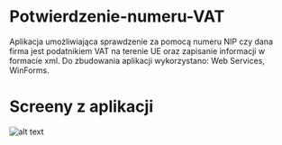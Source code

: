 # Potwierdzenie-numeru-VAT 
Aplikacja umożliwiająca sprawdzenie za pomocą numeru NIP czy dana firma jest podatnikiem VAT na terenie UE oraz zapisanie informacji w formacie xml.
Do zbudowania aplikacji wykorzystano: Web Services, WinForms.

# Screeny z aplikacji
![alt text](https://i.imgur.com/kf4LqQz.png) 
